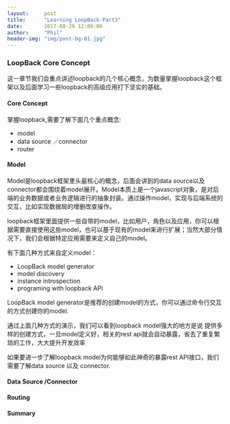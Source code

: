 ```yaml
---
layout:     post
title:      "Learning LoopBack-Part3"
date:       2017-08-29 12:00:00
author:     "Phil"
header-img: "img/post-bg-01.jpg"
---
```


### LoopBack Core Concept
这一章节我们会重点讲述loopback的几个核心概念，为数量掌握loopback这个框架以及后面学习一些loopback的高级应用打下坚实的基础。

#### Core Concept
掌握loopback,需要了解下面几个重点概念:
* model
* data source ／connector
* router


#### Model
Model是loopback框架里头最核心的概念，后面会讲到的data source以及connector都会围绕着model展开。Model本质上是一个javascript对象，是对后端的业务数据或者业务逻辑进行的抽象封装。通过操作model，实现与后端系统的交互，比如实现数据局的增删改查操作。

loopback框架里面提供一些自带的model，比如用户，角色以及应用，你可以根据需要直接使用这些model，也可以基于现有的model来进行扩展；当然大部分情况下，我们会根据特定应用需要来定义自己的model。

有下面几种方式来自定义model：
* LoopBack model generator
* model discovery
* instance introspection
* programing with loopback API

LoopBack model generator是推荐的创建model的方式，你可以通过命令行交互的方式创建你的model.



通过上面几种方式的演示，我们可以看到loopback model强大的地方是说
提供多样的创建方式，一旦model定义好，相关的rest api就会自动暴露，省去了重复繁琐的工作，大大提升开发效率

如果要进一步了解loopback model为何能够如此神奇的暴露rest API接口，我们需要了解data source 以及 connector.


#### Data Source /Connector


#### Routing

#### Summary
